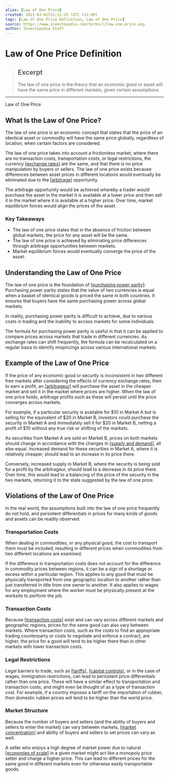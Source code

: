 ```yaml
---
alias: [Law of One Price]
created: 2021-03-02T21:11:25 (UTC +11:00)
tags: [Law of One Price Definition, Law of One Price]
source: https://www.investopedia.com/terms/l/law-one-price.asp
author: Investopedia Staff
---
```


# Law of One Price Definition

> ## Excerpt
> The law of one price is the theory that an economic good or asset will have the same price in different markets, given certain assumptions.

---

Law of One Price
## What Is the Law of One Price?

The law of one price is an economic concept that states that the price of an identical asset or commodity will have the same price globally, regardless of location, when certain factors are considered.

The law of one price takes into account a frictionless market, where there are no transaction costs, transportation costs, or legal restrictions, the currency [[exchange rates]](https://www.investopedia.com/terms/e/exchangerate.asp) are the same, and that there is no price manipulation by buyers or sellers. The law of one price exists because differences between asset prices in different locations would eventually be eliminated due to the [[arbitrage]](https://www.investopedia.com/terms/a/arbitrage.asp) opportunity.

The arbitrage opportunity would be achieved whereby a trader would purchase the asset in the market it is available at a lower price and then sell it in the market where it is available at a higher price. Over time, market equilibrium forces would align the prices of the asset.

### Key Takeaways

-   The law of one price states that in the absence of friction between global markets, the price for any asset will be the same. 
-   The law of one price is achieved by eliminating price differences through arbitrage opportunities between markets.
-   Market equilibrium forces would eventually converge the price of the asset.

## Understanding the Law of One Price

The law of one price is the foundation of [[purchasing power parity]](https://www.investopedia.com/terms/p/purchasingpower.asp). Purchasing power parity states that the value of two currencies is equal when a basket of identical goods is priced the same in both countries. It ensures that buyers have the same purchasing power across global markets.

In reality, purchasing power parity is difficult to achieve, due to various costs in trading and the inability to access markets for some individuals.

The formula for purchasing power parity is useful in that it can be applied to compare prices across markets that trade in different currencies. As exchange rates can shift frequently, the formula can be recalculated on a regular basis to identify mispricings across various international markets.

## Example of the Law of One Price

If the price of any economic good or security is inconsistent in two different free markets after considering the effects of currency exchange rates, then to earn a profit, an [[arbitrageur]](https://www.investopedia.com/terms/a/arbitrageur.asp) will purchase the asset in the cheaper market and sell it in the market where prices are higher. When the law of one price holds, arbitrage profits such as these will persist until the price converges across markets.

For example, if a particular security is available for $10 in Market A but is selling for the equivalent of $20 in Market B, investors could purchase the security in Market A and immediately sell it for $20 in Market B, netting a profit of $10 without any true risk or shifting of the markets.

As securities from Market A are sold on Market B, prices on both markets should change in accordance with the changes in [[supply and demand]](https://www.investopedia.com/terms/l/law-of-supply-demand.asp), all else equal. Increased demand for these securities in Market A, where it is relatively cheaper, should lead to an increase in its price there.

Conversely, increased supply in Market B, where the security is being sold for a profit by the arbitrageur, should lead to a decrease in its price there. Over time, this would lead to a balancing of the price of the security in the two markets, returning it to the state suggested by the law of one price.

## Violations of the Law of One Price

In the real world, the assumptions built into the law of one price frequently do not hold, and persistent differentials in prices for many kinds of goods and assets can be readily observed. 

### Transportation Costs

When dealing in commodities, or any physical good, the cost to transport them must be included, resulting in different prices when commodities from two different locations are examined.

If the difference in transportation costs does not account for the difference in commodity prices between regions, it can be a sign of a shortage or excess within a particular region. This applies to any good that must be physically transported from one geographic location to another rather than just transferred in title from one owner to another. It also applies to wages for any employment where the worker must be physically present at the worksite to perform the job. 

### Transaction Costs

Because [[transaction costs]](https://www.investopedia.com/terms/t/transactioncosts.asp) exist and can vary across different markets and geographic regions, prices for the same good can also vary between markets. Where transaction costs, such as the costs to find an appropriate trading counterparty or costs to negotiate and enforce a contract, are higher, the price for a good will tend to be higher there than in other markets with lower transaction costs.

### Legal Restrictions

Legal barriers to trade, such as [[tariffs]](https://www.investopedia.com/terms/i/import-duty.asp), [[capital controls]](https://www.investopedia.com/terms/c/capital_conrol.asp), or in the case of wages, immigration restrictions, can lead to persistent price differentials rather than one price. These will have a similar effect to transportation and transaction costs, and might even be thought of as a type of transaction cost. For example, if a country imposes a tariff on the importation of rubber, then domestic rubber prices will tend to be higher than the world price. 

### Market Structure

Because the number of buyers and sellers (and the ability of buyers and sellers to enter the market) can vary between markets, [[market concentration]](https://www.investopedia.com/terms/c/concentrationratio.asp) and ability of buyers and sellers to set prices can vary as well.

A seller who enjoys a high degree of market power due to natural [[economies of scale]](https://www.investopedia.com/terms/e/economiesofscale.asp) in a given market might act like a monopoly price setter and charge a higher price. This can lead to different prices for the same good in different markets even for otherwise easily transportable goods.
